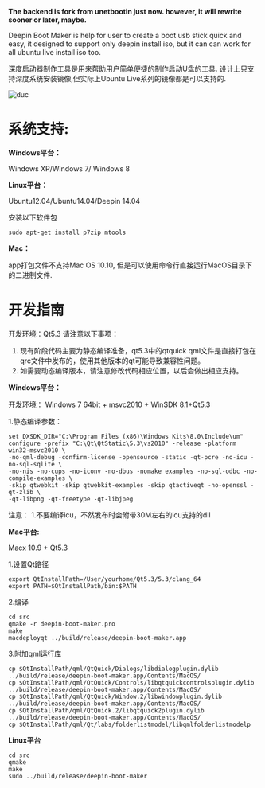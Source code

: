 
**The backend is fork from unetbootin just now. however, it will rewrite sooner or later, maybe.**

Deepin Boot Maker is help for user to create a boot usb stick quick and easy, it designed to support only deepin install iso, but it can can work for all ubuntu live install iso too.

深度启动器制作工具是用来帮助用户简单便捷的制作启动U盘的工具. 设计上只支持深度系统安装镜像,但实际上Ubuntu Live系列的镜像都是可以支持的.

![duc](https://cloud.githubusercontent.com/assets/1117694/3170269/8cfbd364-ebb4-11e3-811e-39da9026f4c7.png)

系统支持:
====

**Windows平台：**

Windows XP/Windows 7/ Windows 8

**Linux平台：**

Ubuntu12.04/Ubuntu14.04/Deepin 14.04

安装以下软件包
```
sudo apt-get install p7zip mtools 
```

**Mac：**

app打包文件不支持Mac OS 10.10, 但是可以使用命令行直接运行MacOS目录下的二进制文件.

开发指南
================
开发环境：Qt5.3
请注意以下事项：
1. 现有阶段代码主要为静态编译准备，qt5.3中的qtquick qml文件是直接打包在qrc文件中发布的，使用其他版本的qt可能导致兼容性问题。
2. 如需要动态编译版本，请注意修改代码相应位置，以后会做出相应支持。

**Windows平台：**

开发环境：
Windows 7 64bit + msvc2010 + WinSDK 8.1+Qt5.3

1.静态编译参数：
```
set DXSDK_DIR="C:\Program Files (x86)\Windows Kits\8.0\Include\um"
configure -prefix "C:\Qt\QtStatic\5.3\vs2010" -release -platform win32-msvc2010 \
-no-qml-debug -confirm-license -opensource -static -qt-pcre -no-icu -no-sql-sqlite \
-no-nis -no-cups -no-iconv -no-dbus -nomake examples -no-sql-odbc -no-compile-examples \
-skip qtwebkit -skip qtwebkit-examples -skip qtactiveqt -no-openssl -qt-zlib \
-qt-libpng -qt-freetype -qt-libjpeg
```

注意：
1.不要编译icu，不然发布时会附带30M左右的icu支持的dll


**Mac平台:**

Macx 10.9 + Qt5.3

1.设置Qt路径
```
export QtInstallPath=/User/yourhome/Qt5.3/5.3/clang_64
export PATH=$QtInstallPath/bin:$PATH
```
2.编译
```
cd src
qmake -r deepin-boot-maker.pro
make
macdeployqt ../build/release/deepin-boot-maker.app
```
3.附加qml运行库
```
cp $QtInstallPath/qml/QtQuick/Dialogs/libdialogplugin.dylib ../build/release/deepin-boot-maker.app/Contents/MacOS/
cp $QtInstallPath/qml/QtQuick/Controls/libqtquickcontrolsplugin.dylib  ../build/release/deepin-boot-maker.app/Contents/MacOS/
cp $QtInstallPath/qml/QtQuick/Window.2/libwindowplugin.dylib ../build/release/deepin-boot-maker.app/Contents/MacOS/
cp $QtInstallPath/qml/QtQuick.2/libqtquick2plugin.dylib ../build/release/deepin-boot-maker.app/Contents/MacOS/
cp $QtInstallPath/qml/Qt/labs/folderlistmodel/libqmlfolderlistmodelp
```

**Linux平台**
```
cd src
qmake
make
sudo ../build/release/deepin-boot-maker
```
